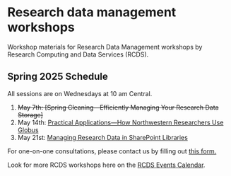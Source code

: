 # Research data management workshops
Workshop materials for Research Data Management workshops by Research Computing and Data Services (RCDS).

## Spring 2025 Schedule
All sessions are on Wednesdays at 10 am Central.
1. ~~May 7th: [Spring Cleaning—Efficiently Managing Your Research Data Storage]~~
2. May 14th: [Practical Applications—How Northwestern Researchers Use Globus](https://planitpurple.northwestern.edu/event/626618)
3. May 21st: [Managing Research Data in SharePoint Libraries](https://planitpurple.northwestern.edu/event/626619)

For one-on-one consultations, please contact us by filling out [this form.](https://services.northwestern.edu/TDClient/30/Portal/Requests/ServiceDet?ID=92)

Look for more RCDS workshops here on the [RCDS Events Calendar](https://planitpurple.northwestern.edu/calendar/4661).
